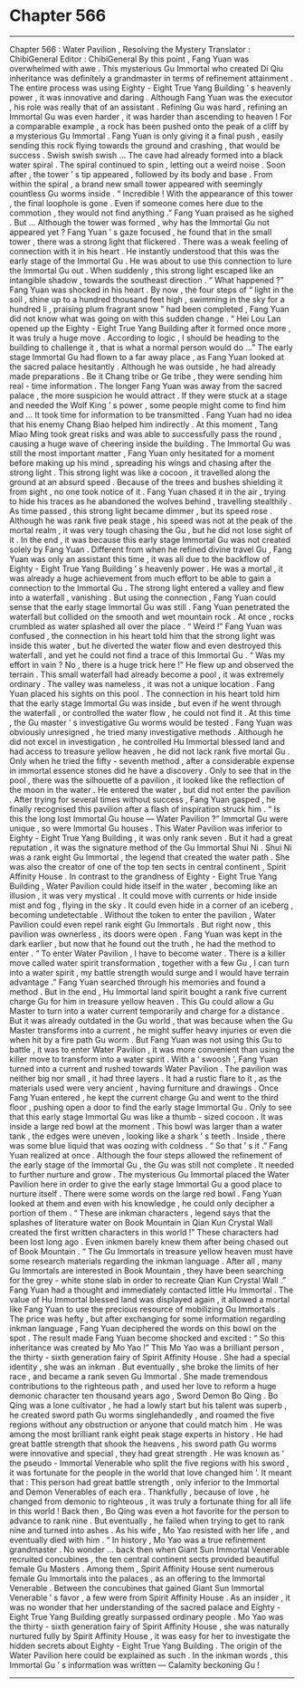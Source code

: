 
# Chapter 566


---

Chapter 566 : Water Pavilion , Resolving the Mystery
Translator : ChibiGeneral Editor : ChibiGeneral
By this point , Fang Yuan was overwhelmed with awe .
This mysterious Gu Immortal who created Di Qiu inheritance was definitely a grandmaster in terms of refinement attainment . The entire process was using Eighty - Eight True Yang Building ’ s heavenly power , it was innovative and daring .
Although Fang Yuan was the executor , his role was really that of an assistant .
Refining Gu was hard , refining an Immortal Gu was even harder , it was harder than ascending to heaven !
For a comparable example , a rock has been pushed onto the peak of a cliff by a mysterious Gu Immortal . Fang Yuan is only giving it a final push , easily sending this rock flying towards the ground and crashing , that would be success .
Swish swish swish …
The cave had already formed into a black water spiral . The spiral continued to spin , letting out a weird noise .
Soon after , the tower ’ s tip appeared , followed by its body and base . From within the spiral , a brand new small tower appeared with seemingly countless Gu worms inside .
“ Incredible ! With the appearance of this tower , the final loophole is gone . Even if someone comes here due to the commotion , they would not find anything .” Fang Yuan praised as he sighed .
But …
Although the tower was formed , why has the Immortal Gu not appeared yet ?
Fang Yuan ’ s gaze focused , he found that in the small tower , there was a strong light that flickered . There was a weak feeling of connection with it in his heart .
He instantly understood that this was the early stage of the Immortal Gu .
He was about to use this connection to lure the Immortal Gu out .
When suddenly , this strong light escaped like an intangible shadow , towards the southeast direction .
“ What happened ?” Fang Yuan was shocked in his heart . By now , the four steps of “ light in the soil , shine up to a hundred thousand feet high , swimming in the sky for a hundred li , praising plum fragrant snow ” had been completed , Fang Yuan did not know what was going on with this sudden change .
“ Hei Lou Lan opened up the Eighty - Eight True Yang Building after it formed once more , it was truly a huge move . According to logic , I should be heading to the building to challenge it , that is what a normal person would do …”
The early stage Immortal Gu had flown to a far away place , as Fang Yuan looked at the sacred palace hesitantly .
Although he was outside , he had already made preparations . Be it Chang tribe or Ge tribe , they were sending him real - time information .
The longer Fang Yuan was away from the sacred palace , the more suspicion he would attract . If they were stuck at a stage and needed the Wolf King ’ s power , some people might come to find him and …
It took time for information to be transmitted .
Fang Yuan had no idea that his enemy Chang Biao helped him indirectly .
At this moment , Tang Miao Ming took great risks and was able to successfully pass the round , causing a huge wave of cheering inside the building .
The Immortal Gu was still the most important matter , Fang Yuan only hesitated for a moment before making up his mind , spreading his wings and chasing after the strong light .
This strong light was like a cocoon , it travelled along the ground at an absurd speed . Because of the trees and bushes shielding it from sight , no one took notice of it .
Fang Yuan chased it in the air , trying to hide his traces as he abandoned the wolves behind , travelling stealthily .
As time passed , this strong light became dimmer , but its speed rose .
Although he was rank five peak stage , his speed was not at the peak of the mortal realm , it was very tough chasing the Gu , but he did not lose sight of it .
In the end , it was because this early stage Immortal Gu was not created solely by Fang Yuan .
Different from when he refined divine travel Gu , Fang Yuan was only an assistant this time , it was all due to the backflow of Eighty - Eight True Yang Building ’ s heavenly power . He was a mortal , it was already a huge achievement from much effort to be able to gain a connection to the Immortal Gu .
The strong light entered a valley and flew into a waterfall , vanishing .
But using the connection , Fang Yuan could sense that the early stage Immortal Gu was still .
Fang Yuan penetrated the waterfall but collided on the smooth and wet mountain rock . At once , rocks crumbled as water splashed all over the place .
“ Weird !”
Fang Yuan was confused , the connection in his heart told him that the strong light was inside this water , but he diverted the water flow and even destroyed this waterfall , and yet he could not find a trace of this Immortal Gu .
“ Was my effort in vain ? No , there is a huge trick here !”
He flew up and observed the terrain .
This small waterfall had already become a pool , it was extremely ordinary . The valley was nameless , it was not a unique location .
Fang Yuan placed his sights on this pool .
The connection in his heart told him that the early stage Immortal Gu was inside , but even if he went through the waterfall , or controlled the water flow , he could not find it .
At this time , the Gu master ’ s investigative Gu worms would be tested .
Fang Yuan was obviously unresigned , he tried many investigative methods . Although he did not excel in investigation , he controlled Hu Immortal blessed land and had access to treasure yellow heaven , he did not lack rank five mortal Gu .
Only when he tried the fifty - seventh method , after a considerable expense in immortal essence stones did he have a discovery .
Only to see that in the pool , there was the silhouette of a pavilion , it looked like the reflection of the moon in the water .
He entered the water , but did not enter the pavilion .
After trying for several times without success , Fang Yuan gasped , he finally recognised this pavilion after a flash of inspiration struck him .
“ Is this the long lost Immortal Gu house — Water Pavilion ?”
Immortal Gu were unique , so were Immortal Gu houses .
This Water Pavilion was inferior to Eighty - Eight True Yang Building , it was only rank seven . But it had a great reputation , it was the signature method of the Gu Immortal Shui Ni .
Shui Ni was a rank eight Gu Immortal , the legend that created the water path . She was also the creator of one of the top ten sects in central continent , Spirit Affinity House .
In contrast to the grandness of Eighty - Eight True Yang Building , Water Pavilion could hide itself in the water , becoming like an illusion , it was very mystical . It could move with currents or hide inside mist and fog , flying in the sky . It could even hide in a corner of an iceberg , becoming undetectable .
Without the token to enter the pavilion , Water Pavilion could even repel rank eight Gu Immortals .
But right now , this pavilion was ownerless , its doors were open . Fang Yuan was kept in the dark earlier , but now that he found out the truth , he had the method to enter .
“ To enter Water Pavilion , I have to become water . There is a killer move called water spirit transformation , together with a few Gu , I can turn into a water spirit , my battle strength would surge and I would have terrain advantage .”
Fang Yuan searched through his memories and found a method .
But in the end , Hu Immortal land spirit bought a rank five current charge Gu for him in treasure yellow heaven .
This Gu could allow a Gu Master to turn into a water current temporarily and charge for a distance . But it was already outdated in the Gu world , that was because when the Gu Master transforms into a current , he might suffer heavy injuries or even die when hit by a fire path Gu worm .
But Fang Yuan was not using this Gu to battle , it was to enter Water Pavilion , it was more convenient than using the killer move to transform into a water spirit .
With a ‘ swoosh ’, Fang Yuan turned into a current and rushed towards Water Pavilion .
The pavilion was neither big nor small , it had three layers . It had a rustic flare to it , as the materials used were very ancient , having furniture and drawings .
Once Fang Yuan entered , he kept the current charge Gu and went to the third floor , pushing open a door to find the early stage Immortal Gu .
Only to see that this early stage Immortal Gu was like a thumb - sized cocoon . It was inside a large red bowl at the moment .
This bowl was larger than a water tank , the edges were uneven , looking like a shark ’ s teeth .
Inside , there was some blue liquid that was oozing with coldness .
“ So that ’ s it .”
Fang Yuan realized at once .
Although the four steps allowed the refinement of the early stage of the Immortal Gu , the Gu was still not complete .
It needed to further nurture and grow .
The mysterious Gu Immortal placed the Water Pavilion here in order to give the early stage Immortal Gu a good place to nurture itself .
There were some words on the large red bowl .
Fang Yuan looked at them and even with his knowledge , he could only decipher a portion of them .
“ These are inkman characters , legend says that the splashes of literature water on Book Mountain in Qian Kun Crystal Wall created the first written characters in this world !”
These characters had been lost long ago . Even inkmen barely knew them after being chased out of Book Mountain .
“ The Gu Immortals in treasure yellow heaven must have some research materials regarding the inkman language . After all , many Gu Immortals are interested in Book Mountain , they have been searching for the grey - white stone slab in order to recreate Qian Kun Crystal Wall .”
Fang Yuan had a thought and immediately contacted little Hu Immortal .
The value of Hu Immortal blessed land was displayed again , it allowed a mortal like Fang Yuan to use the precious resource of mobilizing Gu Immortals .
The price was hefty , but after exchanging for some information regarding inkman language , Fang Yuan deciphered the words on this bowl on the spot .
The result made Fang Yuan become shocked and excited : “ So this inheritance was created by Mo Yao !”
This Mo Yao was a brilliant person , the thirty - sixth generation fairy of Spirit Affinity House . She had a special identity , she was an inkman .
But eventually , she broke the limits of her race , and became a rank seven Gu Immortal .
She made tremendous contributions to the righteous path , and used her love to reform a huge demonic character ten thousand years ago , Sword Demon Bo Qing .
Bo Qing was a lone cultivator , he had a lowly start but his talent was superb , he created sword path Gu worms singlehandedly , and roamed the five regions without any obstruction or anyone that could match him .
He was among the most brilliant rank eight peak stage experts in history . He had great battle strength that shook the heavens , his sword path Gu worms were innovative and special , they had great strength . He was known as ‘ the pseudo - Immortal Venerable who split the five regions with his sword , it was fortunate for the people in the world that love changed him ’.
It meant that : This person had great battle strength , only inferior to the Immortal and Demon Venerables of each era . Thankfully , because of love , he changed from demonic to righteous , it was truly a fortunate thing for all life in this world !
Back then , Bo Qing was even a hot favorite for the person to advance to rank nine .
But eventually , he failed when trying to get to rank nine and turned into ashes . As his wife , Mo Yao resisted with her life , and eventually died with him .
“ In history , Mo Yao was a true refinement grandmaster . No wonder … back then when Giant Sun Immortal Venerable recruited concubines , the ten central continent sects provided beautiful female Gu Masters . Among them , Spirit Affinity House sent numerous female Gu Immortals into the palaces , as an offering to the Immortal Venerable . Between the concubines that gained Giant Sun Immortal Venerable ’ s favor , a few were from Spirit Affinity House .
As an insider , it was no wonder that her understanding of the sacred palace and Eighty - Eight True Yang Building greatly surpassed ordinary people .
Mo Yao was the thirty - sixth generation fairy of Spirit Affinity House , she was naturally nurtured fully by Spirit Affinity House , it was easy for her to investigate the hidden secrets about Eighty - Eight True Yang Building .
The origin of the Water Pavilion here could be explained as such .
In the inkman words , this Immortal Gu ’ s information was written —
Calamity beckoning Gu !

---


